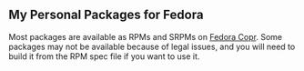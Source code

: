 My Personal Packages for Fedora
-------------------------------

Most packages are available as RPMs and SRPMs on [Fedora Copr](http://copr.fedoraproject.org/coprs/lantw44/). Some packages may not be available because of legal issues, and you will need to build it from the RPM spec file if you want to use it.
